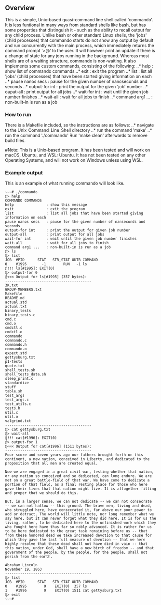 ## Overview
This is a simple, Unix-based quasi-command line shell called 'commando'. It is less funtional in many ways from standard shells like bash, but has some properties that distinguish it - such as the ability to recall output for any child process. Unlike bash or other standard Linux shells, the 'jobs' (child processes) that commando starts do not show any output by default and run concurrently with the main process, which immediately returns the command prompt '>@' to the user. It will however print an update if there is a change of state for any jobs running in the background. Whereas most shells are of a waiting structure, commando is non-waiting. It also implements some custom commands, consisting of the following:
..* help                : show list of commando commands
..* exit                : exit the program
..* list                : list all 'jobs' (child processes) that have been started giving information on each
..* pause nanos secs    : pause for the given number of nanoseconds and seconds
..* output-for int      : print the output for the given 'job' number
..* ouput-all           : print output for all jobs
..* wait-for int        : wait until the given job number finishes
..* wait-all            : wait for all jobs to finish
..* command arg1 ...    : non-built-in is run as a job

### How to run
There is a Makefile included, so the instructions are as follows:
..* navigate to the Unix_Command_Line_Shell directory
..* run the command 'make'
..* run the command './commando'
Run 'make clean' afterwards to remove build files.

#Note: This is a Unix-based program. It has been tested and will work on macOS, Ubuntu, and WSL: Ubuntu. It has not been tested on any other Operating Systems, and will not work on Windows unless using WSL.

### Example output
This is an example of what running commando will look like.

~~~#
~~~# ./commando
@> help
COMMANDO COMMANDS
help               : show this message
exit               : exit the program
list               : list all jobs that have been started giving information on each
pause nanos secs   : pause for the given number of nanseconds and seconds
output-for int     : print the output for given job number
output-all         : print output for all jobs
wait-for int       : wait until the given job number finishes
wait-all           : wait for all jobs to finish
command arg1 ...   : non-built-in is run as a job
@> ls
@> list
JOB  #PID      STAT   STR_STAT OUTB COMMAND
0    #1995       -1        RUN   -1 ls 
@!!! ls[#1995]: EXIT(0)
@> output-for 0
@<<< Output for ls[#1995] (357 bytes):
----------------------------------------
3K.txt
GROUP-MEMBERS.txt
Makefile
README.md
actual.std
actual.txt
binary_tests
binary_tests.c
cmd.c
cmd.o
cmdctl.c
cmdctl.o
commando
commando.c
commando.h
commando.o
expect.std
gettysburg.txt
p1-tests
quote.txt
shell_tests.sh
shell_tests_data.sh
sleep_print.c
standardize
stuff
table.sh
test_args
test_args.c
test_utils.c
tests.h
util.c
util.o
valgrind.txt
----------------------------------------
@> cat gettysburg.txt
@> wait-all
@!!! cat[#1996]: EXIT(0)
@> output-for 1
@<<< Output for cat[#1996] (1511 bytes):
----------------------------------------
Four score and seven years ago our fathers brought forth on this
continent, a new nation, conceived in Liberty, and dedicated to the
proposition that all men are created equal.

Now we are engaged in a great civil war, testing whether that nation,
or any nation so conceived and so dedicated, can long endure. We are
met on a great battle-field of that war. We have come to dedicate a
portion of that field, as a final resting place for those who here
gave their lives that that nation might live. It is altogether fitting
and proper that we should do this.

But, in a larger sense, we can not dedicate -- we can not consecrate
-- we can not hallow -- this ground. The brave men, living and dead,
who struggled here, have consecrated it, far above our poor power to
add or detract. The world will little note, nor long remember what we
say here, but it can never forget what they did here. It is for us the
living, rather, to be dedicated here to the unfinished work which they
who fought here have thus far so nobly advanced. It is rather for us
to be here dedicated to the great task remaining before us -- that
from these honored dead we take increased devotion to that cause for
which they gave the last full measure of devotion -- that we here
highly resolve that these dead shall not have died in vain -- that
this nation, under God, shall have a new birth of freedom -- and that
government of the people, by the people, for the people, shall not
perish from the earth.

Abraham Lincoln
November 19, 1863
----------------------------------------
@> list
JOB  #PID      STAT   STR_STAT OUTB COMMAND
0    #1995        0    EXIT(0)  357 ls 
1    #1996        0    EXIT(0) 1511 cat gettysburg.txt 
@> exit
~~~#
